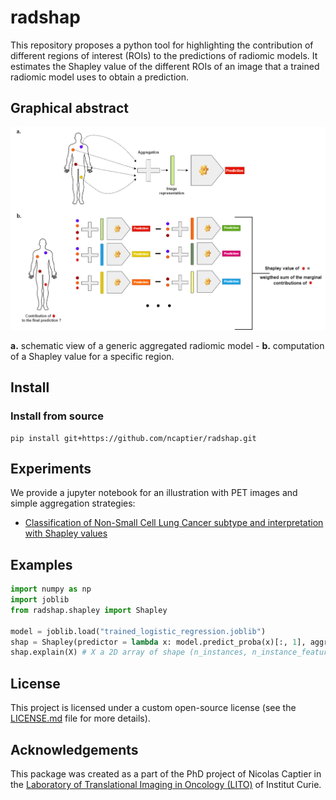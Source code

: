 # radshap

This repository proposes a python tool for highlighting the contribution of different regions of interest (ROIs) to the predictions of radiomic models.
It estimates the Shapley value of the different ROIs of an image that a trained radiomic model uses to obtain a prediction.

## Graphical abstract

<p align="center">
    <img src="docs/graphical_abstract.png"/>
</p>
<b>a.</b> schematic view of a generic aggregated radiomic model - <b>b.</b> computation of a Shapley value for a specific region.

## Install

### Install from source
```
pip install git+https://github.com/ncaptier/radshap.git
```
## Experiments
We provide a jupyter notebook for an illustration with PET images and simple aggregation strategies:
* [Classification of Non-Small Cell Lung Cancer subtype and interpretation with Shapley values](examples/nsclc_subtype_classification.ipynb)

## Examples
```python
import numpy as np
import joblib
from radshap.shapley import Shapley

model = joblib.load("trained_logistic_regression.joblib")
shap = Shapley(predictor = lambda x: model.predict_proba(x)[:, 1], aggregation = ('mean', None))
shap.explain(X) # X a 2D array of shape (n_instances, n_instance_features)
```

## License
This project is licensed under a custom open-source license (see the [LICENSE.md](LICENSE.md) file for more details).
## Acknowledgements

This package was created as a part of the PhD project of Nicolas Captier in the [Laboratory of Translational Imaging in Oncology (LITO)](https://www.lito-web.fr/en/) of Institut Curie.